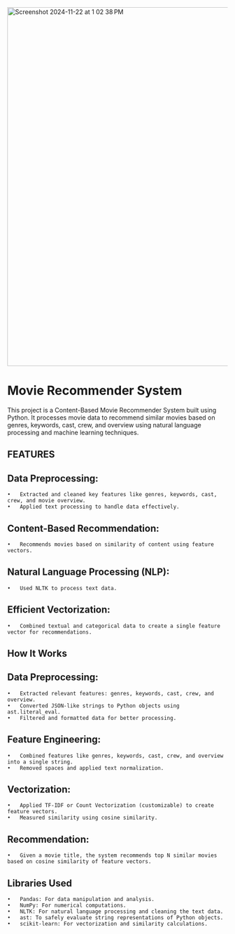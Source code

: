 <img width="818" alt="Screenshot 2024-11-22 at 1 02 38 PM" src="https://github.com/user-attachments/assets/b267c5d7-80af-4400-81c4-c82a4087430c">

# **Movie Recommender System**

This project is a Content-Based Movie Recommender System built using Python. It processes movie data to recommend similar movies based on genres, keywords, cast, crew, and overview using natural language processing and machine learning techniques.

  
## **FEATURES**

 ## Data Preprocessing:
	•	Extracted and cleaned key features like genres, keywords, cast, crew, and movie overview.
	•	Applied text processing to handle data effectively.
## Content-Based Recommendation:
	•	Recommends movies based on similarity of content using feature vectors.
## Natural Language Processing (NLP):
	•	Used NLTK to process text data.
## Efficient Vectorization:
	•	Combined textual and categorical data to create a single feature vector for recommendations.


## **How It Works**

## Data Preprocessing:
	•	Extracted relevant features: genres, keywords, cast, crew, and overview.
	•	Converted JSON-like strings to Python objects using ast.literal_eval.
	•	Filtered and formatted data for better processing.
## Feature Engineering:
	•	Combined features like genres, keywords, cast, crew, and overview into a single string.
	•	Removed spaces and applied text normalization.
## Vectorization:
	•	Applied TF-IDF or Count Vectorization (customizable) to create feature vectors.
	•	Measured similarity using cosine similarity.
## Recommendation:
	•	Given a movie title, the system recommends top N similar movies based on cosine similarity of feature vectors.


## **Libraries Used**

	•	Pandas: For data manipulation and analysis.
	•	NumPy: For numerical computations.
	•	NLTK: For natural language processing and cleaning the text data.
	•	ast: To safely evaluate string representations of Python objects.
	•	scikit-learn: For vectorization and similarity calculations.





 
